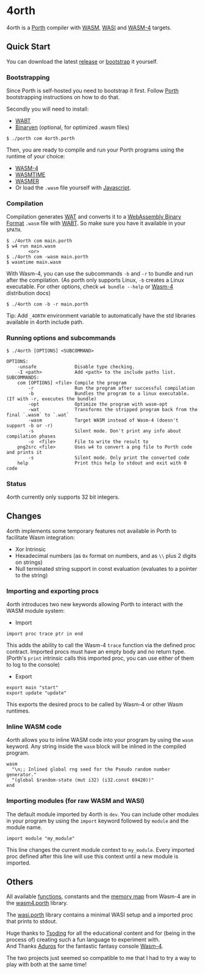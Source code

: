 # 4orth 
4orth is a [Porth](https://gitlab.com/tsoding/porth) compiler with [WASM](https://webassembly.org/), [WASI](https://wasi.dev/) and [WASM-4](https://wasm4.org/) targets.

## Quick Start

You can download the latest [release](https://github.com/FrankWPA/4orth/releases) or [bootstrap](https://github.com/FrankWPA/4orth#bootstrapping) it yourself.

### Bootstrapping

Since Porth is self-hosted you need to bootstrap it first. Follow [Porth](https://gitlab.com/tsoding/porth) bootstrapping instructions on how to do that.

Secondly you will need to install:
- [WABT](https://github.com/WebAssembly/wabt)
- [Binaryen](https://github.com/WebAssembly/binaryen) (optional, for optimized .wasm files)

```console
$ ./porth com 4orth.porth
```

Then, you are ready to compile and run your Porth programs using the runtime of your choice:
- [WASM-4](https://wasm4.org/)
- [WASMTIME](https://wasmtime.dev/)
- [WASMER](https://wasmer.io/)
- Or load the `.wasm` file yourself with [Javascript](https://developer.mozilla.org/en-US/docs/WebAssembly/Loading_and_running).

### Compilation

Compilation generates [WAT](https://developer.mozilla.org/en-US/docs/WebAssembly/Understanding_the_text_format) and converts it to a [WebAssembly Binary Format](https://webassembly.github.io/spec/core/binary/index.html) `.wasm` file with [WABT](https://developer.mozilla.org/en-US/docs/WebAssembly/Text_format_to_wasm). So make sure you have it available in your `$PATH`.

```console
$ ./4orth com main.porth
$ w4 run main.wasm
        <or>
$ ./4orth com -wasm main.porth
$ wasmtime main.wasm
```

With Wasm-4, you can use the subcommands `-b` and `-r` to bundle and run after the compilation. (As porth only supports Linux, `-b` creates a Linux executable. For other options, check `w4 bundle --help` or [Wasm-4](https://wasm4.org/docs/guides/distribution) distribution docs)

```console
$ ./4orth com -b -r main.porth
```

Tip: Add `_4ORTH` environment variable to automatically have the std libraries available in 4orth include path.

### Running options and subcommands

```console
$ ./4orth [OPTIONS] <SUBCOMMAND>

OPTIONS:
    -unsafe              Disable type checking.
    -I <path>            Add <path> to the include paths list.
SUBCOMMANDS:
    com [OPTIONS] <file> Compile the program
        -r               Run the program after successful compilation
        -b               Bundles the program to a linux executable. (If with -r, executes the bundle)
        -opt             Optimize the program with wasm-opt
        -wat             Transforms the stripped program back from the final `.wasm` to `.wat`
        -wasm            Target WASM instead of Wasm-4 (doesn't support -b or -r)
        -s               Silent mode. Don't print any info about compilation phases
        -o  <file>       File to write the result to 
    png2src <file>       Uses w4 to convert a png file to Porth code and prints it
        -s               Silent mode. Only print the converted code
    help                 Print this help to stdout and exit with 0 code
```

### Status

4orth currently only supports 32 bit integers.

## Changes

4orth implements some temporary features not available in Porth to facilitate Wasm integration:

- Xor Intrinsic
- Hexadecimal numbers (as `0x` format on numbers, and as `\\` plus 2 digits on strings)
- Null terminated string support in const evaluation (evaluates to a pointer to the string)

### Importing and exporting procs
4orth introduces two new keywords allowing Porth to interact with the WASM module system:

- Import
```porth
import proc trace ptr in end
```
This adds the ability to call the Wasm-4 `trace` function via the defined proc contract. Imported procs must have an empty body and no return type. 
(Porth's `print` intrinsic calls this imported proc, you can use either of them to log to the console)

- Export
```porth
export main "start"
export update "update"
```

This exports the desired procs to be called by Wasm-4 or other Wasm runtimes.

### Inline WASM code
4orth allows you to inline WASM code into your program by using the `wasm` keyword. Any string inside the `wasm` block will be inlined in the compiled program.

```porth
wasm 
  "\n;; Inlined global rng seed for the Pseudo random number generator."
  "(global $random-state (mut i32) (i32.const 69420))" 
end
```

### Importing modules (for raw WASM and WASI)

The default module imported by 4orth is `dev`. You can include other modules in your program by using the `import` keyword followed by `module` and the module name.

```porth
import module "my_module"
```
This line changes the current module context to `my_module`. Every imported proc defined after this line will use this context until a new module is imported.

## Others

All available [functions](https://wasm4.org/docs/reference/functions), constants and the [memory map](https://wasm4.org/docs/reference/memory) from Wasm-4 are in the [wasm4.porth](./std/wasm4.porth) library.

The [wasi.porth](./std/wasi.porth) library contains a minimal WASI setup and a imported proc that prints to stdout.

Huge thanks to [Tsoding](https://github.com/tsoding) for all the educational content and for (being in the process of) creating such a fun language to experiment with.\
And Thanks [Aduros](https://github.com/aduros) for the fantastic fantasy console [Wasm-4](https://wasm4.org/).

The two projects just seemed so compatible to me that I had to try a way to play with both at the same time!
